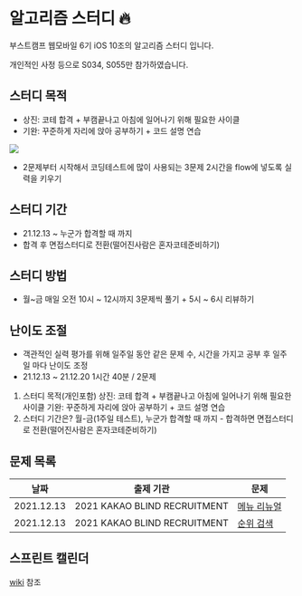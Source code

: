 # 알고리즘 스터디 🔥
부스트캠프 웹모바일 6기 iOS 10조의 알고리즘 스터디 입니다.

개인적인 사정 등으로 S034, S055만 참가하였습니다.

## 스터디 목적

- 상진: 코테 합격 + 부캠끝나고 아침에 일어나기 위해 필요한 사이클
- 기완: 꾸준하게 자리에 앉아 공부하기 + 코드 설명 연습

![](https://i.imgur.com/wevKpAt.png)
- 2문제부터 시작해서 코딩테스트에 많이 사용되는 3문제 2시간을 flow에 넣도록 실력을 키우기

## 스터디 기간

- 21.12.13 ~ 누군가 합격할 때 까지
- 합격 후 면접스터디로 전환(떨어진사람은 혼자코테준비하기)

## 스터디 방법

- 월~금 매일 오전 10시 ~ 12시까지 3문제씩 풀기 + 5시 ~ 6시 리뷰하기

## 난이도 조절

- 객관적인 실력 평가를 위해 일주일 동안 같은 문제 수, 시간을 가지고 공부 후 일주일 마다 난이도 조정
- 21.12.13 ~ 21.12.20 1시간 40분 / 2문제

1. 스터디 목적(개인포함)
  상진: 코테 합격 + 부캠끝나고 아침에 일어나기 위해 필요한 사이클
  기완: 꾸준하게 자리에 앉아 공부하기 + 코드 설명 연습
2. 스터디 기간은?
  월-금(1주일 테스트), 누군가 합격할 때 까지 - 합격하면 면접스터디로 전환(떨어진사람은 혼자코테준비하기)

## 문제 목록

| 날짜 | 출제 기관 | 문제 |
| -------- | -------- | -------- |
| 2021.12.13 | 2021 KAKAO BLIND RECRUITMENT| [메뉴 리뉴얼](https://programmers.co.kr/learn/courses/30/lessons/72411)|
| 2021.12.13     | 2021 KAKAO BLIND RECRUITMENT | [순위 검색](https://programmers.co.kr/learn/courses/30/lessons/72412) |

## 스프린트 캘린더
[wiki](https://github.com/boostcampwm-2021-iOS10-Jipjung/Study-Algorithm/wiki) 참조

